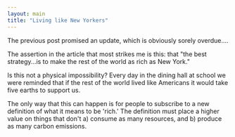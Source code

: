 ```yaml
---
layout: main
title: "Living like New Yorkers"
---
```

The previous post promised an update, which is obviously sorely overdue....

  
The assertion in the article that most strikes me is this: that "the best
strategy...is to make the rest of the world as rich as New York."

  
Is this not a physical impossibility? Every day in the dining hall at school
we were reminded that if the rest of the world lived like Americans it would
take five earths to support us.

  
The only way that this can happen is for people to subscribe to a new
definition of what it means to be 'rich.' The definition must place a higher
value on things that don't a) consume as many resources, and b) produce as
many carbon emissions.


